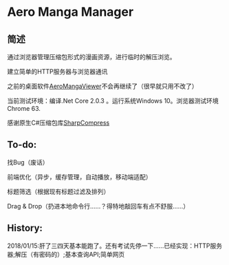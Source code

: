 # Aero Manga Manager
简述
--
通过浏览器管理压缩包形式的漫画资源，进行临时的解压浏览。

建立简单的HTTP服务器与浏览器通讯

之前的桌面软件[AeroMangaViewer](https://github.com/Aeroblast/AeroMangaViewer)不会再继续了（很早就只用不改了）

当前测试环境：编译.Net Core 2.0.3 。运行系统Windows 10。浏览器测试环境Chrome 63.

感谢原生C#压缩包库[SharpCompress](https://github.com/adamhathcock/sharpcompress)

To-do:
--
找Bug（废话）

前端优化（异步，缓存管理，自动播放，移动端适配）

标题筛选（根据现有标题过滤及排列）

Drag & Drop（扔进本地命令行……？得特地敲回车有点不舒服……）

History:
--
2018/01/15:肝了三四天基本能跑了。还有考试先停一下……已经实现：HTTP服务器;解压（有密码的）;基本查询API;简单网页
